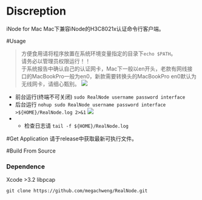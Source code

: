 # Discreption
iNode for Mac 
Mac下兼容iNode的H3C8021x认证命令行客户端。

#Usage
>方便食用请将程序放置在系统环境变量指定的目录下`echo $PATH`。  
>请务必以管理员权限运行！！  
>于系统报告中确认自己的认证网卡，Mac下一般以en开头，老款有网线接口的MacBookPro一般为en0，新款需要转换头的MacBookPro en0默认为无线网卡，请细心甄别。
![](http://ww3.sinaimg.cn/large/801b780agw1f8n7vnc9r4j21by0z4449.jpg)

* 前台运行(终端不可关闭) `sudo RealNode username password interface`
* 后台运行 `nohup sudo RealNode username password interface >${HOME}/RealNode.log 2>&1`
![](http://ww1.sinaimg.cn/large/801b780agw1f8n7vnd49ng21040rw0we.gif)
* * 检查日志请 `tail -f ${HOME}/RealNode.log`

#Get Application
请于release中获取最新可执行文件。

#Build From Source
### Dependence
Xcode >3.2
libpcap

`git clone https://github.com/megachweng/RealNode.git`


